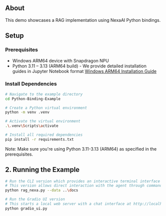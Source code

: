 ## About

This demo showcases a RAG implementation using NexaAI Python bindings. 

## Setup

### Prerequisites
- Windows ARM64 device with Snapdragon NPU
- Python 3.11 – 3.13 (ARM64 build) - We provide detailed installation guides in Jupyter Notebook format
[Windows ARM64 Installation Guide](https://github.com/NexaAI/nexa-sdk/blob/main/bindings/python/notebook/winodws(arm64).ipynb)

### Install Dependencies

```bash
# Navigate to the example directory
cd Python-Binding-Example

# Create a Python virtual environment
python -m venv .venv

# Activate the virtual environment
.\.venv\Scripts\activate

# Install all required dependencies
pip install -r requirements.txt
```

Note: Make sure you're using Python 3.11-3.13 (ARM64) as specified in the prerequisites. 

## 2. Running the Example

```bash
# Run the CLI version which provides an interactive terminal interface
# This version allows direct interaction with the agent through command line
python rag_nexa.py --data ..\docs

# Run the Gradio UI version
# This starts a local web server with a chat interface at http://localhost:7860
python gradio_ui.py

```
